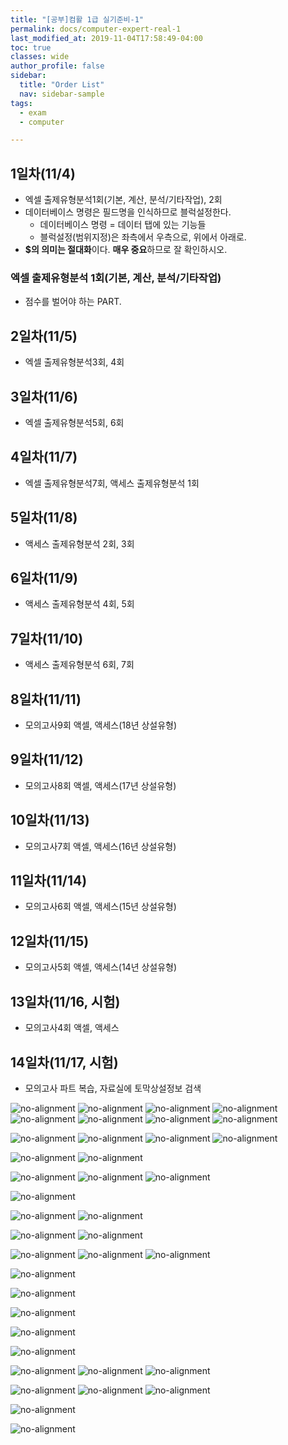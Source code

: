 ```yaml
---
title: "[공부]컴활 1급 실기준비-1"
permalink: docs/computer-expert-real-1
last_modified_at: 2019-11-04T17:58:49-04:00
toc: true
classes: wide
author_profile: false
sidebar:
  title: "Order List"
  nav: sidebar-sample
tags:
  - exam
  - computer

---
```


## 1일차(11/4)

* 엑셀 출제유형분석1회(기본, 계산, 분석/기타작업), 2회
* 데이터베이스 명령은 필드명을 인식하므로 블럭설정한다.
  * 데이터베이스 명령 = 데이터 탭에 있는 기능들
  * 블럭설정(범위지정)은 좌측에서 우측으로, 위에서 아래로.
* **$의 의미는 절대화**이다. **매우 중요**하므로 잘 확인하시오.



### 엑셀 출제유형분석 1회(기본, 계산, 분석/기타작업)

* 점수를 벌어야 하는 PART.


## 2일차(11/5)

* 엑셀 출제유형분석3회, 4회

## 3일차(11/6)

* 엑셀 출제유형분석5회, 6회

## 4일차(11/7)

* 엑셀 출제유형분석7회, 액세스 출제유형분석 1회

## 5일차(11/8)

* 액세스 출제유형분석 2회, 3회

## 6일차(11/9)

* 액세스 출제유형분석 4회, 5회

## 7일차(11/10)

* 액세스 출제유형분석 6회, 7회

## 8일차(11/11)

* 모의고사9회 액셀, 액세스(18년 상설유형)

## 9일차(11/12)

* 모의고사8회 액셀, 액세스(17년 상설유형)

## 10일차(11/13)

* 모의고사7회 액셀, 액세스(16년 상설유형)

## 11일차(11/14)

* 모의고사6회 액셀, 액세스(15년 상설유형)

## 12일차(11/15)

* 모의고사5회 액셀, 액세스(14년 상설유형)

## 13일차(11/16, 시험)

* 모의고사4회 액셀, 액세스

## 14일차(11/17, 시험)

* 모의고사 파트 복습, 자료실에 토막상설정보 검색


![no-alignment](/assets/images/19-11-18-pt.png)
![no-alignment](/assets/images/19-11-21-pt2.png)
![no-alignment](/assets/images/19-11-22-pt3.png)
![no-alignment](/assets/images/19-11-22-pt4.png)
![no-alignment](/assets/images/19-11-26-pt5.png)
![no-alignment](/assets/images/19-11-27-pt6.png)
![no-alignment](/assets/images/19-12-03-pt7.png)
![no-alignment](/assets/images/19-12-05-pt8.png)

![no-alignment](/assets/images/19-12-09-pt8.png)
![no-alignment](/assets/images/19-12-09-pt9.png)
![no-alignment](/assets/images/19-12-09-pt10.png)
![no-alignment](/assets/images/19-12-09-pt11.png)

![no-alignment](/assets/images/19-12-11-pt12.png)
![no-alignment](/assets/images/19-12-11-pt13.png)

![no-alignment](/assets/images/19-12-16-pt14.png)
![no-alignment](/assets/images/19-12-16-pt15.png)
![no-alignment](/assets/images/19-12-16-pt16.png)

![no-alignment](/assets/images/19-12-18-pt17.png)

![no-alignment](/assets/images/19-12-23-pt18.png)
![no-alignment](/assets/images/19-12-23-pt19.png)

![no-alignment](/assets/images/19-12-27-pt20.png)
![no-alignment](/assets/images/19-12-27-pt21.png)

![no-alignment](/assets/images/20-01-01-pt1.png)
![no-alignment](/assets/images/20-01-01-pt2.png)
![no-alignment](/assets/images/20-01-01-pt3.png)


![no-alignment](/assets/images/20-01-08-pt1.png)

![no-alignment](/assets/images/20-01-08-pt2.png)

![no-alignment](/assets/images/20-01-08-pt3.png)

![no-alignment](/assets/images/20-01-08-pt4.png)

![no-alignment](/assets/images/20-01-08-pt5.png)

![no-alignment](/assets/images/20-01-09-pt1.png)
![no-alignment](/assets/images/20-01-09-pt2.png)
![no-alignment](/assets/images/20-01-09-pt3.png)

![no-alignment](/assets/images/20-01-13-pt1.png)
![no-alignment](/assets/images/20-01-13-pt2.png)
![no-alignment](/assets/images/20-01-13-pt3.png)

![no-alignment](/assets/images/20-01-15-pt1.png)

![no-alignment](/assets/images/20-01-15-pt2.png)